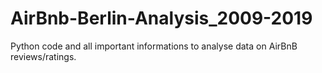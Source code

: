 # AirBnb-Berlin-Analysis_2009-2019
Python code and all important informations to analyse data on AirBnB reviews/ratings.
